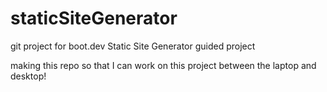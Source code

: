 # staticSiteGenerator
git project for boot.dev Static Site Generator guided project

making this repo so that I can work on this project between the laptop and desktop!
